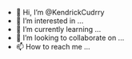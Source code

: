 - 👋 Hi, I’m @KendrickCudrry
- 👀 I’m interested in ...
- 🌱 I’m currently learning ...
- 💞️ I’m looking to collaborate on ...
- 📫 How to reach me ...

<!---
KendrickCudrry/KendrickCudrry is a ✨ special ✨ repository because its `README.md` (this file) appears on your GitHub profile.
You can click the Preview link to take a look at your changes.
--->
